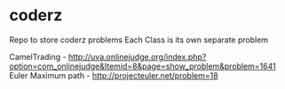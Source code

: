 coderz
======
Repo to store coderz problems
Each Class is its own separate problem

CamelTrading - http://uva.onlinejudge.org/index.php?option=com_onlinejudge&Itemid=8&page=show_problem&problem=1641
Euler Maximum path - http://projecteuler.net/problem=18



